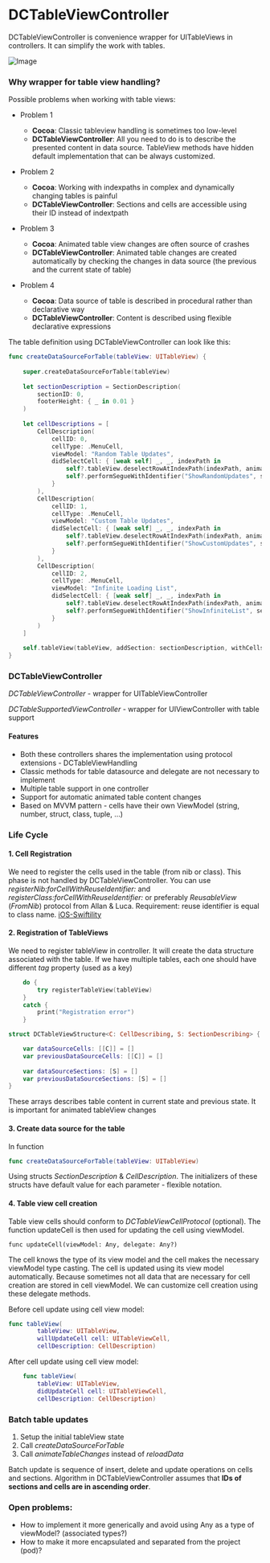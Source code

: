 # DCTableViewController
DCTableViewController is convenience wrapper for UITableViews in controllers. It can simplify the work with tables. 

![Image](https://dl.dropboxusercontent.com/u/57198916/DataSourceChanges.gif)

### Why wrapper for table view handling?
Possible problems when working with table views:

- Problem 1
    - **Cocoa**: Classic tableview handling is sometimes too low-level
    - **DCTableViewController**: All you need to do is to describe the presented content in data source. TableView methods have hidden default implementation that can be always customized.

- Problem 2 
    - **Cocoa**: Working with indexpaths in complex and dynamically changing tables is painful
    - **DCTableViewController**: Sections and cells are accessible using their ID instead of indextpath

- Problem 3
     - **Cocoa**: Animated table view changes are often source of crashes
     - **DCTableViewController**: Animated table changes are created automatically by checking the changes in data source (the previous and the current state of table)
  
- Problem 4
    - **Cocoa**: Data source of table is described in procedural rather than declarative way
    - **DCTableViewController**: Content is described using flexible declarative expressions

The table definition using DCTableViewController can look like this:

```swift
func createDataSourceForTable(tableView: UITableView) {
        
    super.createDataSourceForTable(tableView)
    
    let sectionDescription = SectionDescription(
        sectionID: 0,
        footerHeight: { _ in 0.01 }
    )
    
    let cellDescriptions = [
        CellDescription(
            cellID: 0,
            cellType: .MenuCell,
            viewModel: "Random Table Updates",
            didSelectCell: { [weak self] _, _, indexPath in
                self?.tableView.deselectRowAtIndexPath(indexPath, animated: true)
                self?.performSegueWithIdentifier("ShowRandomUpdates", sender: self)
            }
        ),
        CellDescription(
            cellID: 1,
            cellType: .MenuCell,
            viewModel: "Custom Table Updates",
            didSelectCell: { [weak self] _, _, indexPath in
                self?.tableView.deselectRowAtIndexPath(indexPath, animated: true)
                self?.performSegueWithIdentifier("ShowCustomUpdates", sender: self)
            }
        ),
        CellDescription(
            cellID: 2,
            cellType: .MenuCell,
            viewModel: "Infinite Loading List",
            didSelectCell: { [weak self] _, _, indexPath in
                self?.tableView.deselectRowAtIndexPath(indexPath, animated: true)
                self?.performSegueWithIdentifier("ShowInfiniteList", sender: self)
            }
        )
    ]
    
    self.tableView(tableView, addSection: sectionDescription, withCells: cellDescriptions)
}
```
### DCTableViewController

*DCTableViewController* - wrapper for UITableViewController

*DCTableSupportedViewController* - wrapper for UIViewController 
with table support

#### Features
* Both these controllers shares the implementation using protocol extensions - DCTableViewHandling
* Classic methods for table datasource and delegate are not necessary to implement
* Multiple table support in one controller
* Support for automatic animated table content changes
* Based on MVVM pattern - cells have their own ViewModel (string, number, struct, class, tuple, …)

### Life Cycle
#### 1. Cell Registration
We need to register the cells used in the table (from nib or class). This phase is not handled by DCTableViewController. You can use *registerNib:forCellWithReuseIdentifier:* and *registerClass:forCellWithReuseIdentifier:* or preferably *ReusableView* (*FromNib*) protocol from Allan & Luca. Requirement: reuse identifier is equal to class name. 
[iOS-Swiftility](https://github.com/allbto/iOS-Swiftility)

#### 2. Registration of TableViews 
We need to register tableView in controller. It will create the data structure associated with the table. If we have multiple tables, each one should have different *tag* property (used as a key)

```swift
	do {
		try registerTableView(tableView)
	}
	catch {
		print("Registration error")
	}
```

```swift
struct DCTableViewStructure<C: CellDescribing, S: SectionDescribing> {

    var dataSourceCells: [[C]] = []
    var previousDataSourceCells: [[C]] = []
    
    var dataSourceSections: [S] = []
    var previousDataSourceSections: [S] = []
}
```

These arrays describes table content in current state and previous state. It is important for animated tableView changes

#### 3. Create data source for the table
In function 
```swift
func createDataSourceForTable(tableView: UITableView)  
```

Using structs *SectionDescription* & *CellDescription*. The initializers of these structs have default value for each parameter - flexible notation.

#### 4. Table view cell creation
Table view cells should conform to *DCTableViewCellProtocol* (optional). The function updateCell is then used for updating the cell using viewModel.

```func updateCell(viewModel: Any, delegate: Any?)```

The cell knows the type of its view model and the cell makes the necessary viewModel type casting. The cell is updated using its view model automatically.
Because sometimes not all data that are necessary for cell creation are stored in cell viewModel. We can customize cell creation using these delegate methods. 

Before cell update using cell view model:

```swift
func tableView(
        tableView: UITableView,
        willUpdateCell cell: UITableViewCell,
        cellDescription: CellDescription)
```

After cell update using cell view model:

```swift
    func tableView(
        tableView: UITableView,
        didUpdateCell cell: UITableViewCell,
        cellDescription: CellDescription)
```

### Batch table updates
1. Setup the initial tableView state
2. Call *createDataSourceForTable*
3. Call *animateTableChanges* instead of *reloadData*

Batch update is sequence of insert, delete and update operations on cells and sections. Algorithm in DCTableViewController assumes that **IDs of sections and cells are in ascending order**.

### Open problems:
* How to implement it more generically and avoid using Any as a type of viewModel? (associated types?)
* How to make it more encapsulated and separated from the project (pod)?
  